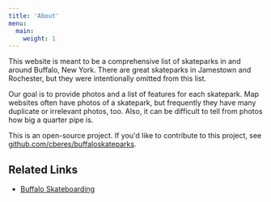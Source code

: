 ```yaml
---
title: 'About'
menu:
  main:
    weight: 1
---
```


This website is meant to be a comprehensive list of skateparks in and around Buffalo, New York. There are great skateparks in Jamestown and Rochester, but they were intentionally omitted from this list.

Our goal is to provide photos and a list of features for each skatepark. Map websites often have photos of a skatepark, but frequently they have many duplicate or irrelevant photos, too. Also, it can be difficult to tell from photos how big a quarter pipe is.

This is an open-source project. If you'd like to contribute to this project, see [github.com/cberes/buffaloskateparks](https://github.com/cberes/buffaloskateparks).

## Related Links

- [Buffalo Skateboarding](https://buffaloskateboarding.com)
